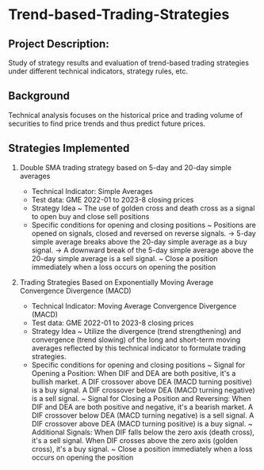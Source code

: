 # Trend-based-Trading-Strategies

## Project Description:
Study of strategy results and evaluation of trend-based trading strategies under different technical indicators, strategy rules, etc.

## Background
Technical analysis focuses on the historical price and trading volume of securities to find price trends and thus predict future prices.

## Strategies Implemented
1) Double SMA trading strategy based on 5-day and 20-day simple averages
     - Technical Indicator: Simple Averages
     - Test data: GME 2022-01 to 2023-8 closing prices
     - Strategy Idea
         ~ The use of golden cross and death cross as a signal to open buy and close sell positions
     - Specific conditions for opening and closing positions
         ~ Positions are opened on signals, closed and reversed on reverse signals.
             -> 5-day simple average breaks above the 20-day simple average as a buy signal.
             -> A downward break of the 5-day simple average above the 20-day simple average is a sell signal.
         ~ Close a position immediately when a loss occurs on opening the position

2) Trading Strategies Based on Exponentially Moving Average Convergence Divergence (MACD)
     - Technical Indicator: Moving Average Convergence Divergence (MACD)
     - Test data: GME 2022-01 to 2023-8 closing prices
     - Strategy Idea
         ~ Utilize the divergence (trend strengthening) and convergence (trend slowing) of the long and short-term moving averages reflected by this technical indicator to formulate trading strategies.
     - Specific conditions for opening and closing positions
         ~ Signal for Opening a Position: When DIF and DEA are both positive, it's a bullish market. A DIF crossover above DEA (MACD turning positive) is a buy signal. A DIF crossover below DEA (MACD turning negative) is a sell signal.
         ~ Signal for Closing a Position and Reversing: When DIF and DEA are both positive and negative, it's a bearish market. A DIF crossover below DEA (MACD turning negative) is a sell signal. A DIF crossover above DEA (MACD turning positive) is a buy signal.
         ~ Additional Signals: When DIF falls below the zero axis (death cross), it's a sell signal. When DIF crosses above the zero axis (golden cross), it's a buy signal.
         ~ Close a position immediately when a loss occurs on opening the position
